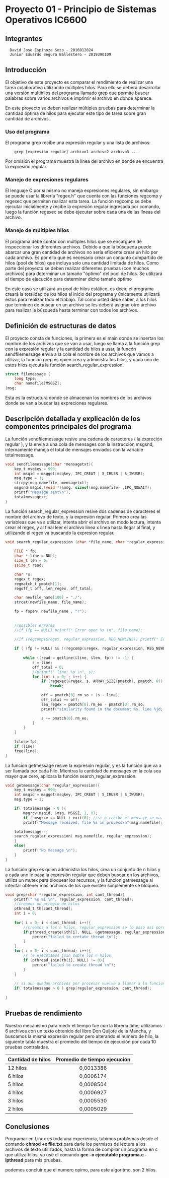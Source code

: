 # Proyecto 01 - Principio de Sistemas Operativos IC6600

## Integrantes
```
  David Jose Espinoza Soto - 2016012024
  Junior Eduardo Segura Ballestero - 2019390109
```

## Introducción

El objetivo de este proyecto es comparar el rendimiento de realizar una tarea colaborativa utilizando múltiples hilos. Para ello se deberá desarrollar una versión multihilos del programa llamado grep que permite buscar palabras sobre varios archivos e imprimir el archivo en donde aparece.

En este proyecto se deben realizar múltiples pruebas para determinar la cantidad óptima de hilos para ejecutar este tipo de tarea sobre gran cantidad de archivos.

### Uso del programa


El programa grep recibe una expresión regular y una lista de archivos:

```
    grep [expresión regular] archivo1 archivo2 archivo3 ...
```

Por omisión el programa muestra la línea del archivo en donde se encuentra la expresión regular.

### Manejo de expresiones regulares

El lenguaje C por sí mismo no maneja expresiones regulares, sin embargo se puede usar la librería "regex.h" que cuenta con las funciones regcomp y regexec que permiten realizar esta tarea. La función regcomp se debe ejecutar inicialmente y recibe la expresión regular ingresada por comando, luego la función regexec se debe ejecutar sobre cada una de las líneas del archivo.

### Manejo de múltiples hilos

El programa debe contar con múltiples hilos que se encarguen de inspeccionar los diferentes archivos. Debido a que la búsqueda puede abarcar una gran cantidad de archivos no sería eficiente crear un hilo por cada archivo. Es por ello que es necesario crear un conjunto compartido de hilos (pool de hilos) que incluya solo una cantidad limitada de hilos. Como parte del proyecto se deben realizar diferentes pruebas (con muchos archivos) para determinar un tamaño "óptimo" del pool de hilos. Se utilizará el tiempo de ejecución para determinar dicho tamaño óptimo

En este caso se utilizará un pool de hilos estático, es decir, el programa creará la totalidad de los hilos al inicio del programa y únicamente utilizará estos para realizar todo el trabajo. Tal como usted debe saber, a los hilos que terminen de buscar en un archivo se les deberá asignar otro archivo para realizar la búsqueda hasta terminar con todos los archivos.

## Definición de estructuras de datos

El proyecto consta de funciones, la primera es el main donde se insertan los nombre de los archivos que se van a usar, luego se llama a la función grep con la expresión regular y la cantidad de hilos a usar, la funcón sendfilemessage envia a la cola el nombre de los archivos que vamos a utilizar, la función grep es quien crea y administra los hilos, y cada uno de estos hilos ejecuta la función search_regular_expression.

```c
struct filemessage {
    long type;
    char namefile[MSGSZ];
}msg;
```

Esta es la estructura donde se almacenan los nombres de los archivos donde se van a buscar las expreciones regulares.

## Descripción detallada y explicación de los componentes principales del programa

La función sendfilemessage resive una cadena de caracteres ( la expreción regular ), y la envia a una cola de mensages con la instrucción msgsnd, internamente maneja el total de mensajes enviados con la variable totalmessage.

```c
void sendfilemessage(char *mensagetxt){
    key_t msqkey = 999;
    int msqid = msgget(msqkey, IPC_CREAT | S_IRUSR | S_IWUSR);
    msg.type = 1;
    strcpy(msg.namefile, mensagetxt);
    msgsnd(msqid,(void *)&msg, sizeof(msg.namefile) ,IPC_NOWAIT);
    printf("Message sent\n");
    totalmessage++;
}
```
La función search_regular_expression resive dos cadenas de caracteres el nombre del archivo de texto, y la expresión regular. Primero crea las variableas que va a utilizar, intenta abrir el archivo en modo lectura, intenta crear el regex, y al final leer el archivo linea x linea hasta llegar al final, y utilizando el regex va buscando la expresion regular.

```c
void search_regular_expression (char *file_name, char *regular_expression){
	
    FILE * fp;
    char * line = NULL;
    size_t len = 0;
    ssize_t read;

    char *s;
    regex_t regex;
    regmatch_t pmatch[1];
    regoff_t off, len_regex, off_total;

    char newfile_name[100] = "./";
    strcat(newfile_name, file_name);

    fp = fopen( newfile_name , "r");
	
	
    //posibles errores
    //if (fp == NULL) printf(" Error open %s \n", file_name);
	
    //if (regcomp(&regex, regular_expression, REG_NEWLINE)) printf(" Error create regex for %s \n", file_name);

    if ( (fp != NULL) && !(regcomp(&regex, regular_expression, REG_NEWLINE)) ) {
		
		while ((read = getline(&line, &len, fp)) != -1) {
			s = line;
			off_total = 0;
			//printf(" line: %s \n", s);
			for (int i = 0; ; i++) {
				if (regexec(&regex, s, ARRAY_SIZE(pmatch), pmatch, 0))
					break;

				off = pmatch[0].rm_so + (s - line);
				off_total += off;
				len_regex = pmatch[0].rm_eo - pmatch[0].rm_so;
				printf("similarity found in the document %s, line %jd; \n", file_name, (intmax_t) off_total );

				s += pmatch[0].rm_eo;
			}
		}
    }
	
    fclose(fp);
    if (line)
	free(line);
}
```
La funcion getmessage resive la expresión regular, y es la función que va a ser llamada por cada hilo. Mientras la cantidad de mensages en la cola sea mayor que cero, aplicara la función search_regular_expression.

```c
void getmessage(char *regular_expression){
    key_t msqkey = 999;
    int msqid = msgget(msqkey, IPC_CREAT | S_IRUSR | S_IWUSR);
    msg.type = 1;

    if( totalmessage > 0 ){
        msgrcv(msqid, &msg, MSGSZ, 1, 0);
        if ( msgrcv == NULL ) exit(0); //si o recibe el mensaje se va.
        printf("Message received, file %s in process\n",msg.namefile);

	totalmessage--;
	search_regular_expression( msg.namefile, regular_expression);	
    }
    else{
    	printf("No message \n");
    }
}
```

La función grep es quien administra los hilos, crea un conjunto de n hilos y a cada uno le pasa la expresión regular que deben buscar en los archivos, utiliza un mutex para bloquear los recursos, y la funcion getmessage al intentar obtener más archivos de los que existen simplemente se bloquea.

```c
void grep(char *regular_expression, int cant_thread){
	printf(" %s %i \n", regular_expression, cant_thread);
	//creamos un arreglo de hilos
	pthread_t th[cant_thread];
	int i = 0;
	
	for( i = 0; i < cant_thread; i++){
		//creamos a los n hilos, regular_expression se lo paso asi porque como es un arreglo de chars, la variable ya es un puntero.
		if(pthread_create(&th[i], NULL, &getmessage, regular_expression) != NULL ){
			perror("failed to cretate thread \n");
		}
	}
	for( i = 0; i < cant_thread; i++){
		// le ejecutamos join sobre los n hilos
		if (pthread_join(th[i], NULL) != 0){
			perror("failed to create thread \n");
		}
	}
	
	// si aun quedan archivos por procesar vuelve a llamar a la funcion
	if( totalmessage > 0 ) grep(regular_expression, cant_thread);
	
}
```

## Pruebas de rendimiento

Nuestro mecanismo para medir el tiempo fue con la libreria time, utilizamos 6 archivos con un texto obtenido del libro Don Quijote de la Mancha, y buscamos la misma expresión regular pero alterando el numero de hilo, la siguiente tabla muestra el promedio del tiempo de ejecución por cada 10 pruebas contraladas.

|  Cantidad de hilos          | Promedio de tiempo ejecución |
|-----------------------------|:----------------------------:|
|12 hilos                     |     0,0013386                |
| 6 hilos                     |     0,0006174                |
| 5 hilos                     |     0,0008504                |
| 4 hilos                     |     0,0006927                |
| 3 hilos                     |     0,0005530                |
| 2 hilos                     |     0,0005029                |

## Conclusiones

Programar en Linux es toda una experiencia, tubimos problemas desde el comando **chmod +x file.txt** para darle los permisos de lectura a los archivos de texto utilizados, hasta la forma de compilar un programa en c que utiliza hilos, yo use el comando **gcc -o ejecutable programa.c -lpthread** para mis pruebas.

podemos concluir que el numero opimo, para este algoritmo, son 2 hilos.

